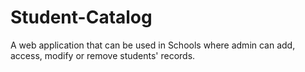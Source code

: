 # Student-Catalog
 A web application that can be used in Schools where admin can add, access, modify or remove students' records.
